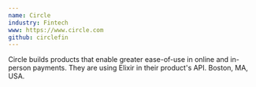 ```yaml
---
name: Circle
industry: Fintech
www: https://www.circle.com
github: circlefin
---
```

Circle builds products that enable greater ease-of-use in online and in-person payments. They are using Elixir in their product's API. Boston, MA, USA.
